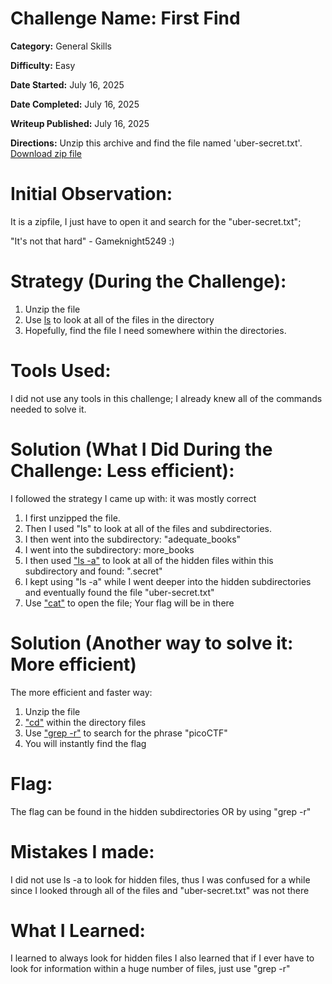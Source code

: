 # Challenge Name: First Find

**Category:** General Skills

**Difficulty:** Easy

**Date Started:** July 16, 2025

**Date Completed:** July 16, 2025

**Writeup Published:** July 16, 2025

**Directions:** Unzip this archive and find the file named 'uber-secret.txt'. [Download zip file](https://artifacts.picoctf.net/c/500/files.zip) 


 # Initial Observation: 
 It is a zipfile, I just have to open it and search for the "uber-secret.txt"; 

 "It's not that hard" - Gameknight5249 :)

 # Strategy (During the Challenge):
1. Unzip the file
2. Use [ls](https://phoenixnap.com/kb/ls-command) to look at all of the files in the directory
3. Hopefully, find the file I need somewhere within the directories. 

 # Tools Used:

I did not use any tools in this challenge; I already knew all of the commands needed to solve it. 

# Solution (What I Did During the Challenge: Less efficient): 
I followed the strategy I came up with: it was mostly correct
1. I first unzipped the file.
2. Then I used "ls" to look at all of the files and subdirectories.
3. I then went into the subdirectory: "adequate_books"
4. I went into the subdirectory: more_books
5. I then used ["ls -a"](https://phoenixnap.com/kb/ls-command) to look at all of the hidden files within this subdirectory and found: ".secret"
6. I kept using "ls -a" while I went deeper into the hidden subdirectories and eventually found the file "uber-secret.txt" 
7. Use ["cat"](https://www.linuxteck.com/basic-cat-command-in-linux-with-examples/) to open the file; Your flag will be in there

# Solution (Another way to solve it: More efficient) 

The more efficient and faster way:
1. Unzip the file
2. ["cd"](https://www.educative.io/answers/what-is-cd-in-linux) within the directory files
3. Use ["grep -r"](https://www.geeksforgeeks.org/linux-unix/grep-command-in-unixlinux/) to search for the phrase "picoCTF"
4. You will instantly find the flag

# Flag: 

The flag can be found in the hidden subdirectories OR by using "grep -r" 

# Mistakes I made:

I did not use ls -a to look for hidden files, thus I was confused for a while since I looked through all of the files and "uber-secret.txt" was not there

   
# What I Learned:
I learned to always look for hidden files
I also learned that if I ever have to look for information within a huge number of files, just use "grep -r" 
